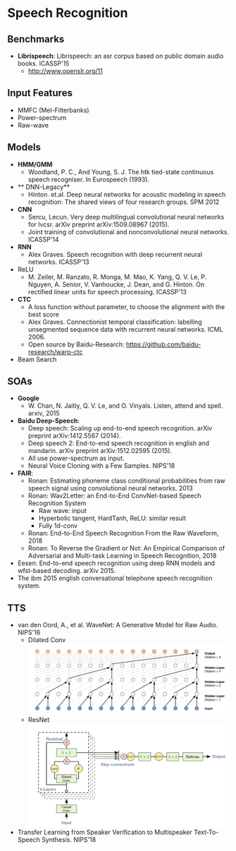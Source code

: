 # Speech Recognition

## Benchmarks
- **Librispeech**: Librispeech: an asr corpus based on public domain audio books. ICASSP'15
	- http://www.openslr.org/11

## Input Features
- MMFC (Mel-Filterbanks)
- Power-spectrum
- Raw-wave

## Models
- **HMM/GMM**
	- Woodland, P. C., And Young, S. J. The htk tied-state continuous speech recogniser. In
Eurospeech (1993).
- ** DNN-Legacy**
	- Hinton. et.al. Deep neural networks for acoustic modeling in speech recognition: The shared views of four research groups. SPM 2012
- **CNN**
	- Sercu, Lecun. Very deep multilingual convolutional neural networks for lvcsr. arXiv preprint arXiv:1509.08967 (2015).
	- Joint training of convolutional and nonconvolutional neural networks. ICASSP'14 
- **RNN**
	- Alex Graves. Speech recognition with deep recurrent neural networks. ICASSP'13
- ReLU
	- M. Zeiler, M. Ranzato, R. Monga, M. Mao, K. Yang, Q. V. Le, P. Nguyen,
A. Senior, V. Vanhoucke, J. Dean, and G. Hinton. On rectified linear units for
speech processing. ICASSP'13
- **CTC**
	- A loss function without parameter, to choose the alignment with the best score
	- Alex Graves. Connectionist temporal classification: labelling unsegmented sequence data with recurrent neural networks. ICML 2006.
	- Open source by Baidu-Research: https://github.com/baidu-research/warp-ctc
- Beam Search

## SOAs
- **Google**
	- W. Chan, N. Jaitly, Q. V. Le, and O. Vinyals. Listen, attend and spell. arxiv, 2015
- **Baidu Deep-Speech**:
	- Deep speech: Scaling up end-to-end speech recognition. arXiv preprint arXiv:1412.5567 (2014).
	- Deep speech 2: End-to-end speech recognition in english and mandarin. arXiv preprint arXiv:1512.02595 (2015).
	- All use power-spectrum as input.
	- Neural Voice Cloning with a Few Samples. NIPS'18
- **FAIR**:
	- Ronan: Estimating phoneme class conditional probabilities from raw speech signal using convolutional neural networks. 2013
	- Ronan: Wav2Letter: an End-to-End ConvNet-based Speech Recognition System
		- Raw wave: input
		- Hyperbolic tangent, HardTanh, ReLU: similar result
		- Fully 1d-conv
	- Ronan: End-to-End Speech Recognition From the Raw Waveform, 2018
	- Ronan: To Reverse the Gradient or Not: An Empirical Comparison of Adversarial and Multi-task Learning in Speech Recognition, 2018
- Eesen: End-to-end speech recognition using deep RNN models and wfst-based decoding. arXiv 2015.
- The ibm 2015 english conversational telephone speech recognition system.

## TTS
- van den Oord, A., et al. WaveNet: A Generative Model for Raw Audio. NIPS'16
	- Dilated Conv\
		<img src = '/NLP/images/wavenet1.png' width = '500px'>
	- ResNet\
		<img src = '/NLP/images/wavenet2.png' width = '500px'>
- Transfer Learning from Speaker Verification to Multispeaker Text-To-Speech Synthesis. NIPS'18
